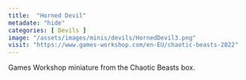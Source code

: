 ```yaml
---
title:  "Horned Devil"
metadate: "hide"
categories: [ Devils ]
image: "/assets/images/minis/devils/HornedDevil3.png"
visit: "https://www.games-workshop.com/en-EU/chaotic-beasts-2022"
---
```

Games Workshop miniature from the Chaotic Beasts box.